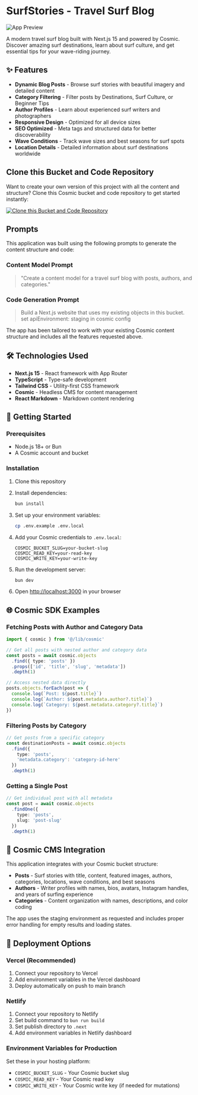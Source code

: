 # SurfStories - Travel Surf Blog

![App Preview](https://imgix.cosmicjs.com/4fea0fa0-6a9b-11f0-a051-23c10f41277a-photo-1530549387789-4c1017266635-1753587572880.jpg?w=1200&h=300&fit=crop&auto=format,compress)

A modern travel surf blog built with Next.js 15 and powered by Cosmic. Discover amazing surf destinations, learn about surf culture, and get essential tips for your wave-riding journey.

## ✨ Features

- **Dynamic Blog Posts** - Browse surf stories with beautiful imagery and detailed content
- **Category Filtering** - Filter posts by Destinations, Surf Culture, or Beginner Tips
- **Author Profiles** - Learn about experienced surf writers and photographers
- **Responsive Design** - Optimized for all device sizes
- **SEO Optimized** - Meta tags and structured data for better discoverability
- **Wave Conditions** - Track wave sizes and best seasons for surf spots
- **Location Details** - Detailed information about surf destinations worldwide

## Clone this Bucket and Code Repository

Want to create your own version of this project with all the content and structure? Clone this Cosmic bucket and code repository to get started instantly:

[![Clone this Bucket and Code Repository](https://img.shields.io/badge/Clone%20this%20Bucket-29abe2?style=for-the-badge&logo=cosmic&logoColor=white)](http://localhost:3040/projects/new?clone_bucket=6885974bee2d058c7a57c0e6&clone_repository=6885a07aee2d058c7a57c0ff)

## Prompts

This application was built using the following prompts to generate the content structure and code:

### Content Model Prompt

> "Create a content model for a travel surf blog with posts, authors, and categories."

### Code Generation Prompt

> Build a Next.js website that uses my existing objects in this bucket. set apiEnvironment: staging in cosmic config

The app has been tailored to work with your existing Cosmic content structure and includes all the features requested above.

## 🛠 Technologies Used

- **Next.js 15** - React framework with App Router
- **TypeScript** - Type-safe development
- **Tailwind CSS** - Utility-first CSS framework
- **Cosmic** - Headless CMS for content management
- **React Markdown** - Markdown content rendering

## 🚀 Getting Started

### Prerequisites

- Node.js 18+ or Bun
- A Cosmic account and bucket

### Installation

1. Clone this repository
2. Install dependencies:
   ```bash
   bun install
   ```

3. Set up your environment variables:
   ```bash
   cp .env.example .env.local
   ```

4. Add your Cosmic credentials to `.env.local`:
   ```
   COSMIC_BUCKET_SLUG=your-bucket-slug
   COSMIC_READ_KEY=your-read-key
   COSMIC_WRITE_KEY=your-write-key
   ```

5. Run the development server:
   ```bash
   bun dev
   ```

6. Open [http://localhost:3000](http://localhost:3000) in your browser

## 🌐 Cosmic SDK Examples

### Fetching Posts with Author and Category Data

```typescript
import { cosmic } from '@/lib/cosmic'

// Get all posts with nested author and category data
const posts = await cosmic.objects
  .find({ type: 'posts' })
  .props(['id', 'title', 'slug', 'metadata'])
  .depth(1)

// Access nested data directly
posts.objects.forEach(post => {
  console.log(`Post: ${post.title}`)
  console.log(`Author: ${post.metadata.author?.title}`)
  console.log(`Category: ${post.metadata.category?.title}`)
})
```

### Filtering Posts by Category

```typescript
// Get posts from a specific category
const destinationPosts = await cosmic.objects
  .find({ 
    type: 'posts',
    'metadata.category': 'category-id-here'
  })
  .depth(1)
```

### Getting a Single Post

```typescript
// Get individual post with all metadata
const post = await cosmic.objects
  .findOne({ 
    type: 'posts', 
    slug: 'post-slug'
  })
  .depth(1)
```

## 🎨 Cosmic CMS Integration

This application integrates with your Cosmic bucket structure:

- **Posts** - Surf stories with title, content, featured images, authors, categories, locations, wave conditions, and best seasons
- **Authors** - Writer profiles with names, bios, avatars, Instagram handles, and years of surfing experience  
- **Categories** - Content organization with names, descriptions, and color coding

The app uses the staging environment as requested and includes proper error handling for empty results and loading states.

## 🚀 Deployment Options

### Vercel (Recommended)

1. Connect your repository to Vercel
2. Add environment variables in the Vercel dashboard
3. Deploy automatically on push to main branch

### Netlify

1. Connect your repository to Netlify  
2. Set build command to `bun run build`
3. Set publish directory to `.next`
4. Add environment variables in Netlify dashboard

### Environment Variables for Production

Set these in your hosting platform:

- `COSMIC_BUCKET_SLUG` - Your Cosmic bucket slug
- `COSMIC_READ_KEY` - Your Cosmic read key  
- `COSMIC_WRITE_KEY` - Your Cosmic write key (if needed for mutations)

<!-- README_END -->
